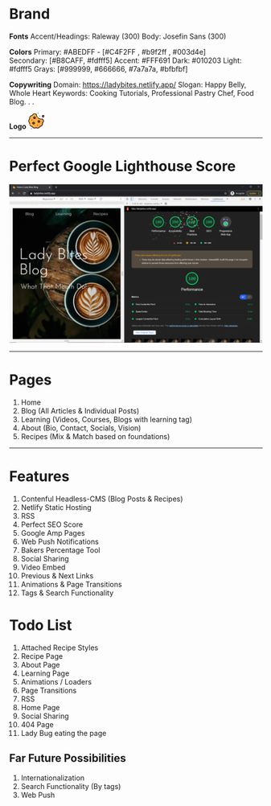 # Brand

**Fonts**
Accent/Headings: Raleway (300)
Body: Josefin Sans (300)

**Colors**
Primary: #ABEDFF - [#C4F2FF , #b9f2ff , #003d4e]  
Secondary: [#B8CAFF, #fdfff5]
Accent: #FFF691
Dark: #010203
Light: #fdfff5
Grays: [#999999, #666666, #7a7a7a, #bfbfbf]

**Copywriting**
Domain: https://ladybites.netlify.app/
Slogan: Happy Belly, Whole Heart
Keywords: Cooking Tutorials, Professional Pastry Chef, Food Blog. . .

**Logo**
![Half Eaten Cookie Illustration](src/images/icon/favicon-32x32.png)

---

# Perfect Google Lighthouse Score

![Split-Screen of google lighthouse 100 PWA and Home Landing of Lady Bites Blog Website](./src/images/Lady%20Bites%20100GL.png)

---

# Pages

1. Home
2. Blog (All Articles & Individual Posts)
3. Learning (Videos, Courses, Blogs with learning tag)
4. About (Bio, Contact, Socials, Vision)
5. Recipes (Mix & Match based on foundations)

---

# Features

1. Contenful Headless-CMS (Blog Posts & Recipes)
2. Netlify Static Hosting
3. RSS
4. Perfect SEO Score
5. Google Amp Pages
6. Web Push Notifications
7. Bakers Percentage Tool
8. Social Sharing
9. Video Embed
10. Previous & Next Links
11. Animations & Page Transitions
12. Tags & Search Functionality

# Todo List

1.  Attached Recipe Styles
2.  Recipe Page
3.  About Page
4.  Learning Page
5.  Animations / Loaders
6.  Page Transitions
7.  RSS
8.  Home Page
9.  Social Sharing
10. 404 Page
11. Lady Bug eating the page

## Far Future Possibilities

1. Internationalization
2. Search Functionality (By tags)
3. Web Push
